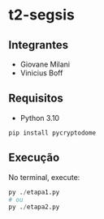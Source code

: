 # t2-segsis

## Integrantes
- Giovane Milani
- Vinicius Boff

## Requisitos
- Python 3.10

```
pip install pycryptodome
```

## Execução
No terminal, execute:

```py
py ./etapa1.py
# ou
py ./etapa2.py
```
